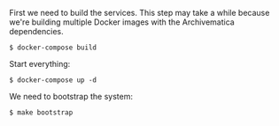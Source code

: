 First we need to build the services. This step may take a while because we're
building multiple Docker images with the Archivematica dependencies.

    $ docker-compose build

Start everything:

    $ docker-compose up -d

We need to bootstrap the system:

    $ make bootstrap
